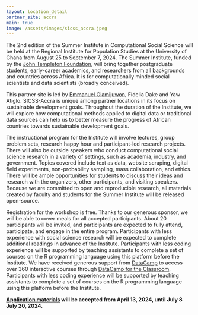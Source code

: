```yaml
---
layout: location_detail
partner_site: accra
main: true
image: /assets/images/sicss_accra.jpeg
---
```


The 2nd edition of the Summer Institute in Computational Social Science will be held at the Regional Institute for Population Studies at the University of Ghana from August 25 to September 7, 2024. The Summer Institute, funded by the <a href="https://www.templeton.org/" target="_blank">John Templeton Foundation</a>, will bring together postgraduate students, early-career academics, and researchers from all backgrounds and countries across Africa. It is for computationally minded social scientists and data scientists (broadly conceived).

This partner site is led by <a href="https://e.olamijuwon.com/" target="_blank">Emmanuel Olamijuwon</a>, Fidelia Dake and Yaw Atiglo. SICSS-Accra is unique among partner locations in its focus on sustainable development goals. Throughout the duration of the Institute, we will explore how computational methods applied to digital data or traditional data sources can help us to better measure the progress of  African countries towards sustainable development goals. 

The instructional program for the Institute will involve lectures, group problem sets, research happy hour and participant-led research projects. There will also be outside speakers who conduct computational social science research in a variety of settings, such as academia, industry, and government. Topics covered include text as data, website scraping, digital field experiments, non-probability sampling, mass collaboration, and ethics. There will be ample opportunities for students to discuss their ideas and research with the organizers, other participants, and visiting speakers. Because we are committed to open and reproducible research, all materials created by faculty and students for the Summer Institute will be released open-source.

Registration for the workshop is free. Thanks to our generous sponsor, we will be able to cover meals for all accepted participants. About 20 participants will be invited, and participants are expected to fully attend, participate, and engage in the entire program. Participants with less experience with social science research will be expected to complete additional readings in advance of the Institute. Participants with less coding experience will be supported by teaching assistants to complete a set of courses on the R programming language using this platform before the Institute. We have received generous support from <a href="https://www.datacamp.com/" target="_blank">DataCamp</a> to access over 360 interactive courses through <a href="https://datacamp.com/groups/education/" target="_blank">DataCamp for the Classroom</a>. Participants with less coding experience will be supported by teaching assistants to complete a set of courses on the R programming language using this platform before the Institute.

**[Application materials](https://sicss.io/2024/accra/apply) will be accepted from April 13, 2024, until <s>July 8</s> July 20, 2024.**


